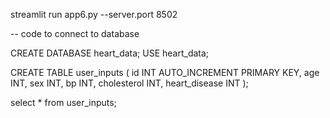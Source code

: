 streamlit run app6.py --server.port 8502

-- code to connect to database

CREATE DATABASE heart_data; USE heart_data;

CREATE TABLE user_inputs ( id INT AUTO_INCREMENT PRIMARY KEY, age INT, sex INT, bp INT, cholesterol INT, heart_disease INT );

select * from user_inputs;
